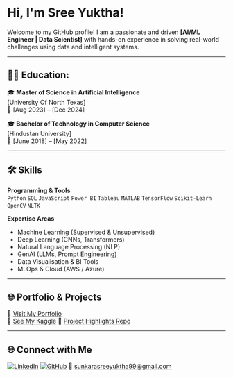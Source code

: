 <h1>Hi, I'm Sree Yuktha! </h1>


Welcome to my GitHub profile! I am a passionate and driven **[AI/ML Engineer | Data Scientist]** with hands-on experience in solving real-world challenges using data and intelligent systems.

---

<h2>👨‍💻 Education:</h2>

🎓 **Master of Science in Artificial Intelligence**   
[University Of North Texas]  
📅 [Aug 2023] – [Dec 2024]

🎓 **Bachelor of Technology in Computer Science**  
[Hindustan University]  
📅 [June 2018] – [May 2022]

---

## 🛠️ Skills

**Programming & Tools**  
`Python` `SQL` `JavaScript` `Power BI` `Tableau` `MATLAB` `TensorFlow` `Scikit-Learn` `OpenCV` `NLTK`

**Expertise Areas**  
- Machine Learning (Supervised & Unsupervised)  
- Deep Learning (CNNs, Transformers)  
- Natural Language Processing (NLP)  
- GenAI (LLMs, Prompt Engineering)  
- Data Visualisation & BI Tools  
- MLOps & Cloud (AWS / Azure)

---

## 🌐 Portfolio & Projects

🔗 [Visit My Portfolio](https://sreeyuktha-1234.github.io/AI-ML_Engineer.github.io/)  
🔗 [See My Kaggle](https://www.kaggle.com/yukthasunkara)
🔗 [Project Highlights Repo](https://github.com/Sreeyuktha-1234/Nodule-Detection-In-Lung)

---

## 🌐 Connect with Me

[![LinkedIn](https://img.shields.io/badge/LinkedIn-blue?logo=linkedin)]([https://www.linkedin.com/in/your-profile](https://www.linkedin.com/in/sreeyukthasunkara/))  
[![GitHub](https://img.shields.io/badge/GitHub-black?logo=github)]([https://github.com/your-github-username](https://github.com/Sreeyuktha-1234))  
📧 sunkarasreeyuktha99@gmail.com


